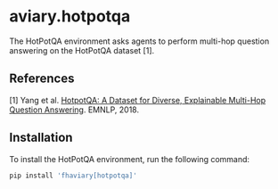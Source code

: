 # aviary.hotpotqa

The HotPotQA environment asks agents to perform multi-hop question answering on the HotPotQA dataset [1].

## References

[1] Yang et al. [HotpotQA: A Dataset for Diverse,
Explainable Multi-Hop Question Answering](https://aclanthology.org/D18-1259/). EMNLP, 2018.

## Installation

To install the HotPotQA environment, run the following command:

```bash
pip install 'fhaviary[hotpotqa]'
```
